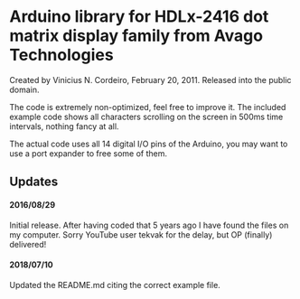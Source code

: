 Arduino library for HDLx-2416 dot matrix display family from Avago Technologies
===============================================================================
Created by Vinicius N. Cordeiro, February 20, 2011. Released into the public domain.

The code is extremely non-optimized, feel free to improve it. The included example code shows all characters scrolling on the screen in 500ms time intervals, nothing fancy at all.

The actual code uses all 14 digital I/O pins of the Arduino, you may want to use a port expander to free some of them.

Updates
-------
#### 2016/08/29
Initial release. After having coded that 5 years ago I have found the files on my computer. Sorry YouTube user tekvak for the delay, but OP (finally) delivered!

#### 2018/07/10
Updated the README.md citing the correct example file.
